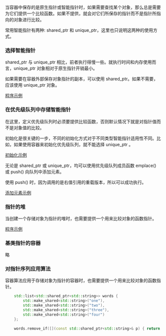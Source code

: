 

当容器中保存的是原生指针或智能指针时，如果需要查找某个对象，那么总是需要为它们提供一个比较函数。如果不提供，就会对它们所保存的指针而不是指针所指向的对象进行比较。

常用智能指针有两种: shared_ptr<T> 和 unique_ptr<T>，这里也只说明这两种的使用方式。


### 选择智能指针

shared_ptr<T> 与 unique_ptr<T> 相比，前者执行得慢一些。就执行时间和内存使用而言，unique_ptr<T> 对象相对于原生指针开销最小。

如果需要在容器外部保存对象指针的副本，可以使用 shared_ptr<T>。如果不需要，应该使用 unique_ptr<T> 对象。

[程序示例](10_SC_SmartPointer/01_copy_ptr.cpp)


### 在优先级队列中存储智能指针

在这里，定义优先级队列时必须要提供比较函数，否则默认情况下就是对指针值而不是对象值的比较。

初始化是很关键的一步，不同的初始化方式对于不同类型智能指针适用性不同。比如，如果使用容器来初始化优先级队列，就不能选择 unique_ptr<T> 。 

[初始化示例](10_SC_SmartPointer/02_priority_queue_initialize.cpp)

无论是 shared_ptr<T> 或 unique_ptr<T>，均可以使用优先级队列成员函数 emplace() 或 push() 向队列中添加元素。

使用 push() 时，因为调用的是右值引用的重载版本，所以可以成功执行。

[添加元素示例](10_SC_SmartPointer/03_priority_queue_add.cpp)


### 指针的堆

当创建一个存储对象为指针的堆时，也需要提供一个用来比较对象的函数指针。

[程序示例](10_SC_SmartPointer/04_heap_ptr.cpp)


### 基类指针的容器

略


### 对指针序列应用算法

容器算法应用于存储对象为指针的容器时，也需要提供一个用来比较对象的函数指针。
```c++
    std::list<std::shared_ptr<std::string>> words {
        std::make_shared<std::string>("one"),
        std::make_shared<std::string>("two"),
        std::make_shared<std::string>("three"),
        std::make_shared<std::string>("four")
    };
    
    words.remove_if([](const std::shared_ptr<std::string>& p) { return (*pw)[0] == 't'; });
```